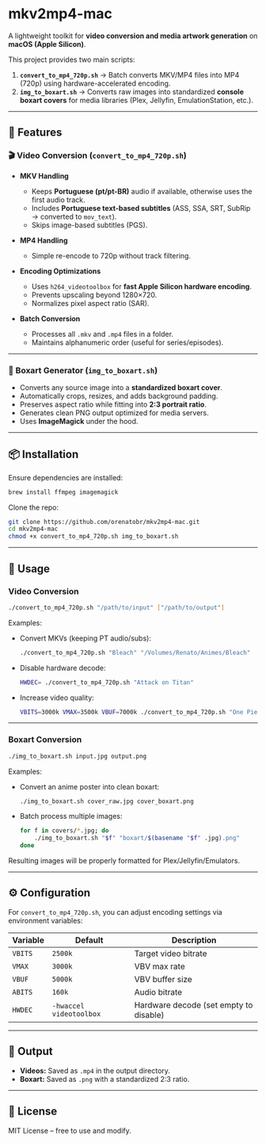 # mkv2mp4-mac

A lightweight toolkit for **video conversion and media artwork generation** on **macOS (Apple Silicon)**.

This project provides two main scripts:

1. **`convert_to_mp4_720p.sh`** → Batch converts MKV/MP4 files into MP4 (720p) using hardware-accelerated encoding.
2. **`img_to_boxart.sh`** → Converts raw images into standardized **console boxart covers** for media libraries (Plex, Jellyfin, EmulationStation, etc.).

---

## 🚀 Features

### 🎬 Video Conversion (`convert_to_mp4_720p.sh`)

- **MKV Handling**

  - Keeps **Portuguese (pt/pt-BR)** audio if available, otherwise uses the first audio track.
  - Includes **Portuguese text-based subtitles** (ASS, SSA, SRT, SubRip → converted to `mov_text`).
  - Skips image-based subtitles (PGS).

- **MP4 Handling**

  - Simple re-encode to 720p without track filtering.

- **Encoding Optimizations**

  - Uses `h264_videotoolbox` for **fast Apple Silicon hardware encoding**.
  - Prevents upscaling beyond 1280×720.
  - Normalizes pixel aspect ratio (SAR).

- **Batch Conversion**
  - Processes all `.mkv` and `.mp4` files in a folder.
  - Maintains alphanumeric order (useful for series/episodes).

---

### 🎨 Boxart Generator (`img_to_boxart.sh`)

- Converts any source image into a **standardized boxart cover**.
- Automatically crops, resizes, and adds background padding.
- Preserves aspect ratio while fitting into **2:3 portrait ratio**.
- Generates clean PNG output optimized for media servers.
- Uses **ImageMagick** under the hood.

---

## 📦 Installation

Ensure dependencies are installed:

```bash
brew install ffmpeg imagemagick
```

Clone the repo:

```bash
git clone https://github.com/orenatobr/mkv2mp4-mac.git
cd mkv2mp4-mac
chmod +x convert_to_mp4_720p.sh img_to_boxart.sh
```

---

## 🔧 Usage

### Video Conversion

```bash
./convert_to_mp4_720p.sh "/path/to/input" ["/path/to/output"]
```

Examples:

- Convert MKVs (keeping PT audio/subs):

  ```bash
  ./convert_to_mp4_720p.sh "Bleach" "/Volumes/Renato/Animes/Bleach"
  ```

- Disable hardware decode:

  ```bash
  HWDEC= ./convert_to_mp4_720p.sh "Attack on Titan"
  ```

- Increase video quality:

  ```bash
  VBITS=3000k VMAX=3500k VBUF=7000k ./convert_to_mp4_720p.sh "One Piece"
  ```

---

### Boxart Conversion

```bash
./img_to_boxart.sh input.jpg output.png
```

Examples:

- Convert an anime poster into clean boxart:

  ```bash
  ./img_to_boxart.sh cover_raw.jpg cover_boxart.png
  ```

- Batch process multiple images:

  ```bash
  for f in covers/*.jpg; do
      ./img_to_boxart.sh "$f" "boxart/$(basename "$f" .jpg).png"
  done
  ```

Resulting images will be properly formatted for Plex/Jellyfin/Emulators.

---

## ⚙️ Configuration

For `convert_to_mp4_720p.sh`, you can adjust encoding settings via environment variables:

| Variable | Default                 | Description                            |
| -------- | ----------------------- | -------------------------------------- |
| `VBITS`  | `2500k`                 | Target video bitrate                   |
| `VMAX`   | `3000k`                 | VBV max rate                           |
| `VBUF`   | `5000k`                 | VBV buffer size                        |
| `ABITS`  | `160k`                  | Audio bitrate                          |
| `HWDEC`  | `-hwaccel videotoolbox` | Hardware decode (set empty to disable) |

---

## 📂 Output

- **Videos:** Saved as `.mp4` in the output directory.
- **Boxart:** Saved as `.png` with a standardized 2:3 ratio.

---

## 📝 License

MIT License – free to use and modify.
